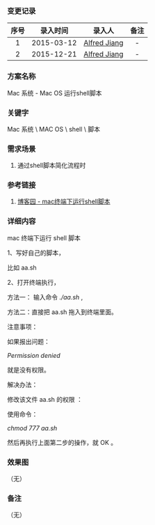 ### 变更记录

| 序号 | 录入时间 | 录入人 | 备注 |
|:--------:|:--------:|:--------:|:--------:|
| 1 | 2015-03-12 | [Alfred Jiang](https://github.com/viktyz) | - |
| 2 | 2015-12-21 | [Alfred Jiang](https://github.com/viktyz) | - |

### 方案名称

Mac 系统 - Mac OS 运行shell脚本

### 关键字

Mac 系统 \ MAC OS \ shell \ 脚本

### 需求场景

1. 通过shell脚本简化流程时

### 参考链接

1. [博客园 - mac终端下运行shell脚本](http://www.cnblogs.com/kingbo/p/3706648.html)

### 详细内容

mac 终端下运行 shell 脚本

1、写好自己的脚本，

比如 aa.sh

2、打开终端执行，

方法一： 输入命令 *./aa.sh* ,

方法二：直接把 aa.sh 拖入到终端里面。

注意事项：

如果报出问题：

*Permission denied*

就是没有权限。

解决办法：

修改该文件 aa.sh 的权限 ：

使用命令：

*chmod 777 aa.sh*

然后再执行上面第二步的操作，就 OK 。

### 效果图
（无）

### 备注
（无）